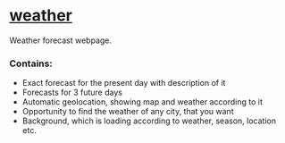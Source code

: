 # [weather](http://accidental-net.surge.sh/src/)

Weather forecast webpage.
### Contains:
* Exact forecast for the present day with description of it
* Forecasts for 3 future days
* Automatic geolocation, showing map and weather according to it
* Opportunity to find the weather of any city, that you want
* Background, which is loading according to weather, season, location etc.
